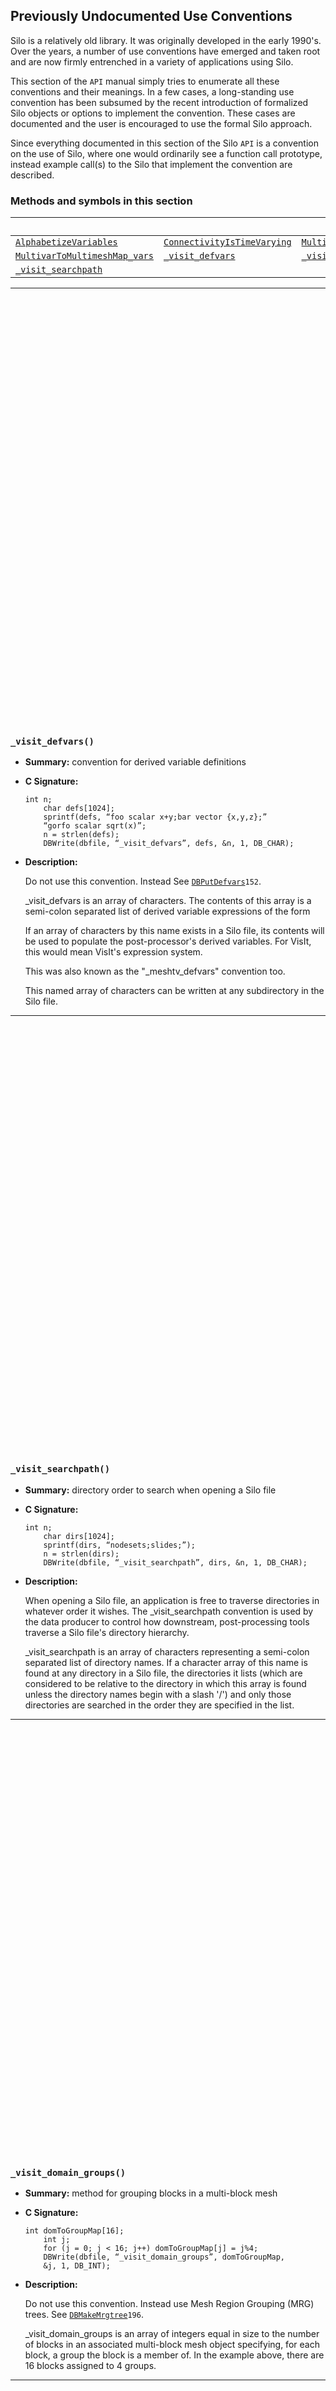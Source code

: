 ## Previously Undocumented Use Conventions

Silo is a relatively old library.
It was originally developed in the early 1990's.
Over the years, a number of use conventions have emerged and taken root and are now firmly entrenched in a variety of applications using Silo.

This section of the `API` manual simply tries to enumerate all these conventions and their meanings.
In a few cases, a long-standing use convention has been subsumed by the recent introduction of formalized Silo objects or options to implement the convention.
These cases are documented and the user is encouraged to use the formal Silo approach.

Since everything documented in this section of the Silo `API` is a convention on the use of Silo, where one would ordinarily see a function call prototype, instead example call(s) to the Silo that implement the convention are described.

### Methods and symbols in this section

&nbsp;|&nbsp;|&nbsp;
:---|:---|:---
[`AlphabetizeVariables`](#alphabetizevariables)|[`ConnectivityIsTimeVarying`](#connectivityistimevarying)|[`MultivarToMultimeshMap_meshes`](#multivartomultimeshmap_meshes)
[`MultivarToMultimeshMap_vars`](#multivartomultimeshmap_vars)|[`_visit_defvars`](#_visit_defvars)|[`_visit_domain_groups`](#_visit_domain_groups)
[`_visit_searchpath`](#_visit_searchpath)|

---
<br><br><br><br><br><br><br><br><br><br><br><br><br><br><br><br><br><br><br><br><br><br><br><br><br><br><br><br><br><br><br><br><br><br><br><br><br><br><br><br>
### `_visit_defvars()`

* **Summary:** convention for derived variable definitions

* **C Signature:**

  ```
  int n;
      char defs[1024];
      sprintf(defs, “foo scalar x+y;bar vector {x,y,z};”
      “gorfo scalar sqrt(x)”;
      n = strlen(defs);
      DBWrite(dbfile, “_visit_defvars”, defs, &n, 1, DB_CHAR);
  ```

* **Description:**

  Do not use this convention.
  Instead See [`DBPutDefvars`](./objects.md#dbputdefvars)`152`.

  _visit_defvars is an array of characters.
  The contents of this array is a semi-colon separated list of derived variable expressions of the form

  <name of derived variable> <space> <name of type> <space> <definition>

  If an array of characters by this name exists in a Silo file, its contents will be used to populate the post-processor's derived variables.
  For VisIt, this would mean VisIt's expression system.

  This was also known as the "_meshtv_defvars" convention too.

  This named array of characters can be written at any subdirectory in the Silo file.


---
<br><br><br><br><br><br><br><br><br><br><br><br><br><br><br><br><br><br><br><br><br><br><br><br><br><br><br><br><br><br><br><br><br><br><br><br><br><br><br><br>
### `_visit_searchpath()`

* **Summary:** directory order to search when opening a Silo file

* **C Signature:**

  ```
  int n;
      char dirs[1024];
      sprintf(dirs, “nodesets;slides;”);
      n = strlen(dirs);
      DBWrite(dbfile, “_visit_searchpath”, dirs, &n, 1, DB_CHAR);
  ```

* **Description:**

  When opening a Silo file, an application is free to traverse directories in whatever order it wishes.
  The _visit_searchpath convention is used by the data producer to control how downstream, post-processing tools traverse a Silo file's directory hierarchy.

  _visit_searchpath is an array of characters representing a semi-colon separated list of directory names.
  If a character array of this name is found at any directory in a Silo file, the directories it lists (which are considered to be relative to the directory in which this array is found unless the directory names begin with a slash '/') and only those directories are searched in the order they are specified in the list.


---
<br><br><br><br><br><br><br><br><br><br><br><br><br><br><br><br><br><br><br><br><br><br><br><br><br><br><br><br><br><br><br><br><br><br><br><br><br><br><br><br>
### `_visit_domain_groups()`

* **Summary:** method for grouping blocks in a multi-block mesh

* **C Signature:**

  ```
  int domToGroupMap[16];
      int j;
      for (j = 0; j < 16; j++) domToGroupMap[j] = j%4;
      DBWrite(dbfile, “_visit_domain_groups”, domToGroupMap,
      &j, 1, DB_INT);
  ```

* **Description:**

  Do not use this convention.
  Instead use Mesh Region Grouping (MRG) trees.
  See [`DBMakeMrgtree`](./subsets.md#dbmakemrgtree)`196`.

  _visit_domain_groups is an array of integers equal in size to the number of blocks in an associated multi-block mesh object specifying, for each block, a group the block is a member of.
  In the example above, there are 16 blocks assigned to 4 groups.


---
<br><br><br><br><br><br><br><br><br><br><br><br><br><br><br><br><br><br><br><br><br><br><br><br><br><br><br><br><br><br><br><br><br><br><br><br><br><br><br><br>
### `AlphabetizeVariables()`

* **Summary:** flag to tell post-processor to alphabetize variable lists

* **C Signature:**

  ```
  int doAlpha = 1;
      int n = 1;
      DBWrite(dbfile, “AlphabetizeVariables”, &doAlpha, &n, 1, DB_INT);
  ```

* **Description:**

  The AlphabetizeVariables convention is a simple integer value which, if non-zero, indicates that the post-processor should alphabetize its variable lists.
  In VisIt, this would mean that various menus in the GUI, for example, are constructed such that variable names placed near the top of the menus come alphabetically before variable names near the bottom of the menus.
  Otherwise, variable names are presented in the order they are encountered in the database which is often the order they were written to the database by the data producer.


---
<br><br><br><br><br><br><br><br><br><br><br><br><br><br><br><br><br><br><br><br><br><br><br><br><br><br><br><br><br><br><br><br><br><br><br><br><br><br><br><br>
### `ConnectivityIsTimeVarying()`

* **Summary:** flag telling post-processor if connectivity of meshes in the Silo file is time varying or not

* **C Signature:**

  ```
  int isTimeVarying = 1;
      int n = 1;
      DBWrite(dbfile, “ConnectivityIsTimeVarying”, &isTimeVarying, &n, 1, DB_INT);
  ```

* **Description:**

  The ConnectivityIsTimeVarying convention is a simple integer flag which, if non-zero, indicates to post-processing tools that the connectivity for the mesh(s) in the database varies with time.
  This has important performance implications and should only be specified if indeed it is necessary as, for instance, in post-processors that assume connectivity is **not** time varying.
  This is an assumption made by VisIt and the ConnectivityIsTimeVarying convention is a way to tell VisIt to **not** make this assumption.


---
<br><br><br><br><br><br><br><br><br><br><br><br><br><br><br><br><br><br><br><br><br><br><br><br><br><br><br><br><br><br><br><br><br><br><br><br><br><br><br><br>
### `MultivarToMultimeshMap_vars()`

* **Summary:** list of multivars to be associated with multimeshes

* **C Signature:**

  ```
  int len;
      char tmpStr[256];
      sprintf(tmpStr, "d;p;u;v;w;hist;mat1");
      len = strlen(tmpStr);
      DBWrite(dbfile, "MultivarToMultimeshMap_vars", tmpStr, &len, 1, DB_CHAR);
  ```

* **Description:**

  Do not use this convention.
  Instead use the `DBOPT_MMESH_NAME` optlist option for a `DBPutMultivar()` call to associate a multimesh with a multivar.

  The MultivarToMultimeshMap_vars use convention goes hand-in-hand with the MultivarToMultimeshMap_meshes use convention.
  The _vars portion is an array of characters defining a semi-colon separated list of multivar object names to be associated with multi-mesh names.
  The _mesh portion is an array of characters defining a semi-colon separated list of associated multimesh object names.
  This convention was introduced to deal with a shortcoming in Silo where multivar objects did not know the multimesh object they were associated with.
  This has since been corrected by the `DBOPT_MMESH_NAME` optlist option for a `DBPutMultivar()` call.


---
<br><br><br><br><br><br><br><br><br><br><br><br><br><br><br><br><br><br><br><br><br><br><br><br><br><br><br><br><br><br><br><br><br><br><br><br><br><br><br><br>
### `MultivarToMultimeshMap_meshes()`

* **Summary:** list of multimeshes to be associated with multivars

* **C Signature:**

  ```
  int len;
      char tmpStr[256];
      sprintf(tmpStr, "mesh1;mesh1;mesh1;mesh1;mesh1;mesh1;mesh1");
      len = strlen(tmpStr);
      DBWrite(dbfile, "MultivarToMultimeshMap_meshes", tmpStr, &len, 1, DB_CHAR);
  ```

* **Description:**

  See "MultivarToMultimeshMap_vars" on page `283`.


---
<br><br><br><br><br><br><br><br><br><br><br><br><br><br><br><br><br><br><br><br><br><br><br><br><br><br><br><br><br><br><br><br><br><br><br><br><br><br><br><br>
